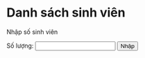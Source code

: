 <!DOCTYPE html>
<html>
<head>
<h1> Danh sách sinh viên </h1>
</head>

  
<body>
<p>Nhập số sinh viên</p>
Số lượng: <input type="text" id="myText" value="">
<button onclick="myFunction()"> Nhập </button>
<script>
function myFunction() {
var x = document.getElementById("myText").value;
var y = 1;
  while(y <= x){
    document.write ("Mã sinh viên");
    document.write ("Họ và tên");
    document.write ("Ngày tháng năm sinh"):
    document.write ("Lớp học"):
    document.write ("Điểm GPA"):
    y++
}
</script>

</body>
</html>
